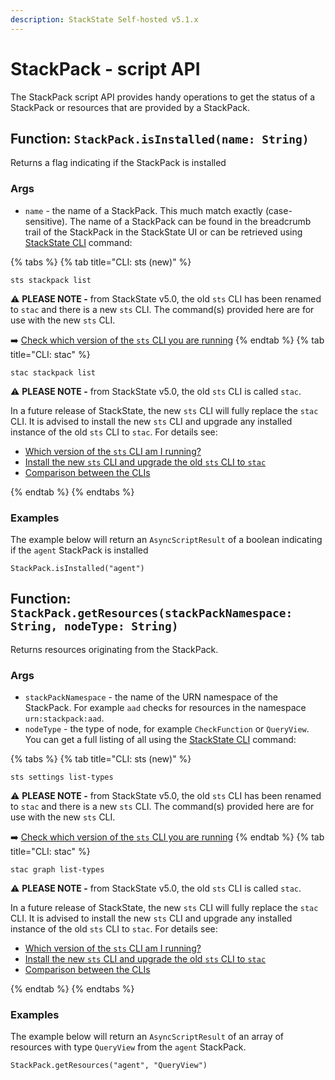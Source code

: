 ```yaml
---
description: StackState Self-hosted v5.1.x
---
```


# StackPack - script API

The StackPack script API provides handy operations to get the status of a StackPack or resources that are provided by a StackPack.

## Function: `StackPack.isInstalled(name: String)`

Returns a flag indicating if the StackPack is installed

### Args

* `name` - the name of a StackPack. This much match exactly \(case-sensitive\). The name of a StackPack can be found in the breadcrumb trail of the StackPack in the StackState UI or can be retrieved using [StackState CLI](../../../../setup/cli/README.md) command:

{% tabs %}
{% tab title="CLI: sts (new)" %}

```shellsession
sts stackpack list
```

⚠️ **PLEASE NOTE -** from StackState v5.0, the old `sts` CLI has been renamed to `stac` and there is a new `sts` CLI. The command(s) provided here are for use with the new `sts` CLI.

➡️ [Check which version of the `sts` CLI you are running](/setup/cli/cli-comparison.md#which-version-of-the-cli-am-i-running "StackState Self-Hosted only")
{% endtab %}
{% tab title="CLI: stac" %}

```text
stac stackpack list
```

⚠️ **PLEASE NOTE -** from StackState v5.0, the old `sts` CLI is called `stac`.

In a future release of StackState, the new `sts` CLI will fully replace the `stac` CLI. It is advised to install the new `sts` CLI and upgrade any installed instance of the old `sts` CLI to `stac`. For details see:

* [Which version of the `sts` CLI am I running?](/setup/cli/cli-comparison.md#which-version-of-the-cli-am-i-running "StackState Self-Hosted only")
* [Install the new `sts` CLI and upgrade the old `sts` CLI to `stac`](/setup/cli/cli-sts.md#install-the-new-sts-cli "StackState Self-Hosted only")
* [Comparison between the CLIs](/setup/cli/cli-comparison.md "StackState Self-Hosted only")

{% endtab %}
{% endtabs %}

### Examples

The example below will return an `AsyncScriptResult` of a boolean indicating if the `agent` StackPack is installed

```text
StackPack.isInstalled("agent")
```

## Function: `StackPack.getResources(stackPackNamespace: String, nodeType: String)`

Returns resources originating from the StackPack.

### Args

* `stackPackNamespace` - the name of the URN namespace of the StackPack. For example `aad` checks for resources in the namespace `urn:stackpack:aad`.
* `nodeType` - the type of node, for example `CheckFunction` or `QueryView`. You can get a full listing of all using the [StackState CLI](../../../../setup/cli/README.md) command:

{% tabs %}
{% tab title="CLI: sts (new)" %}

```shellsession
sts settings list-types
```

⚠️ **PLEASE NOTE -** from StackState v5.0, the old `sts` CLI has been renamed to `stac` and there is a new `sts` CLI. The command(s) provided here are for use with the new `sts` CLI.

➡️ [Check which version of the `sts` CLI you are running](/setup/cli/cli-comparison.md#which-version-of-the-cli-am-i-running "StackState Self-Hosted only")
{% endtab %}
{% tab title="CLI: stac" %}

```text
stac graph list-types
```

⚠️ **PLEASE NOTE -** from StackState v5.0, the old `sts` CLI is called `stac`.

In a future release of StackState, the new `sts` CLI will fully replace the `stac` CLI. It is advised to install the new `sts` CLI and upgrade any installed instance of the old `sts` CLI to `stac`. For details see:

* [Which version of the `sts` CLI am I running?](/setup/cli/cli-comparison.md#which-version-of-the-cli-am-i-running "StackState Self-Hosted only")
* [Install the new `sts` CLI and upgrade the old `sts` CLI to `stac`](/setup/cli/cli-sts.md#install-the-new-sts-cli "StackState Self-Hosted only")
* [Comparison between the CLIs](/setup/cli/cli-comparison.md "StackState Self-Hosted only")

{% endtab %}
{% endtabs %}

### Examples

The example below will return an `AsyncScriptResult` of an array of resources with type `QueryView` from the `agent` StackPack.

```text
StackPack.getResources("agent", "QueryView")
```

